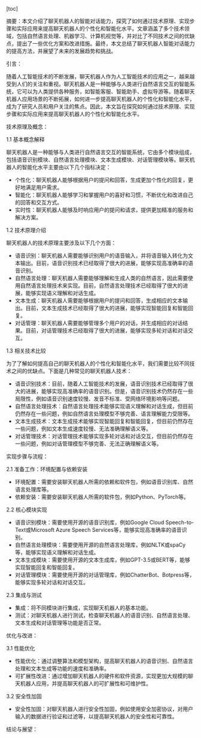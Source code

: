 
[toc]                    
                
                
摘要：本文介绍了聊天机器人的智能对话能力，探究了如何通过技术原理、实现步骤和实际应用来提高聊天机器人的个性化和智能化水平。文章涵盖了多个技术领域，包括自然语言处理、机器学习、计算机视觉等，并对比了不同技术之间的优缺点，提出了一些优化方案和改进措施。最终，本文总结了聊天机器人智能对话能力的提高方法，并展望了未来的发展趋势和挑战。

引言：

随着人工智能技术的不断发展，聊天机器人作为人工智能技术的应用之一，越来越受到人们的关注和重视。聊天机器人是一种能够与人类进行自然语言交互的智能系统，它可以为人类提供各种服务，如智能客服、智能助手、虚拟导游等。随着聊天机器人应用场景的不断拓展，如何进一步提高聊天机器人的个性化和智能化水平，成为了研究人员和用户关注的焦点。因此，本文旨在探究如何通过技术原理、实现步骤和实际应用来提高聊天机器人的个性化和智能化水平。

技术原理及概念：

1.1 基本概念解释

聊天机器人是一种能够与人类进行自然语言交互的智能系统，它由多个模块组成，包括语音识别模块、自然语言处理模块、文本生成模块、对话管理模块等。聊天机器人的智能化水平主要由以下几个指标决定：

- 个性化：聊天机器人能够根据用户的提问和回答，生成更加个性化的回复，更好地满足用户需求。
- 智能化：聊天机器人能够学习和掌握用户的喜好和习惯，不断优化和改进自己的回答和交互方式。
- 实时性：聊天机器人能够及时响应用户的提问和请求，提供更加精准的服务和解决方案。

1.2 技术原理介绍

聊天机器人的技术原理主要涉及以下几个方面：

- 语音识别：聊天机器人需要能够识别用户的语音输入，并将语音输入转化为文本输出。目前，语音识别技术已经取得了很大的进展，能够实现高准确率的语音识别。
- 自然语言处理：聊天机器人需要能够理解和生成人类的自然语言，因此需要使用自然语言处理技术来实现。目前，自然语言处理技术已经取得了很大的进展，能够实现语义理解和对话生成。
- 文本生成：聊天机器人需要能够根据用户的提问和回答，生成相应的文本输出。目前，文本生成技术已经取得了很大的进展，能够实现智能回复和智能回复。
- 对话管理：聊天机器人需要能够管理多个用户的对话，并生成相应的对话结果。目前，对话管理技术已经取得了很大的进展，能够实现多轮对话和对话交互。

1.3 相关技术比较

为了了解如何提高自己的聊天机器人的个性化和智能化水平，我们需要比较不同技术之间的优缺点。下面是几种常见的聊天机器人技术：

- 语音识别技术：目前，随着人工智能技术的发展，语音识别技术已经取得了很大的进展，能够实现高准确率的语音识别。但是，语音识别技术仍然存在一些局限性，例如语音识别速度较慢、发音不标准、受网络环境影响等问题。
- 自然语言处理技术：自然语言处理技术能够实现语义理解和对话生成，但目前仍然存在一些问题，例如自然语言处理模型不够完善、语言理解能力受限等。
- 文本生成技术：文本生成技术能够实现智能回复和智能回复，但目前仍然存在一些问题，例如文本生成速度较慢、无法准确理解语义等。
- 对话管理技术：对话管理技术能够实现多轮对话和对话交互，但目前仍然存在一些问题，例如对话管理模型不够完善、无法正确理解语义等。

实现步骤与流程：

2.1 准备工作：环境配置与依赖安装

- 环境配置：需要安装聊天机器人所需的依赖和软件包，例如语音识别库、自然语言处理库等。
- 依赖安装：需要安装聊天机器人所需的软件包，例如Python、PyTorch等。

2.2 核心模块实现

- 语音识别模块：需要使用开源的语音识别库，例如Google Cloud Speech-to-Text或Microsoft Azure Speech Services等，能够实现高准确率的语音识别。
- 自然语言处理模块：需要使用开源的自然语言处理库，例如NLTK或spaCy等，能够实现语义理解和对话生成。
- 文本生成模块：需要使用开源的文本生成库，例如GPT-3.5或BERT等，能够实现智能回复和智能回复。
- 对话管理模块：需要使用开源的对话管理库，例如ChatterBot、Botpress等，能够实现多轮对话和对话交互。

2.3 集成与测试

- 集成：将不同模块进行集成，实现聊天机器人的基本功能。
- 测试：对聊天机器人进行测试，检查聊天机器人的语音识别、自然语言处理、文本生成和对话管理等功能是否正常。

优化与改进：

3.1 性能优化

- 性能优化：通过调整算法和模型架构，提高聊天机器人的语音识别、自然语言处理和文本生成等功能的速度和准确率。
- 可扩展性改进：通过增加聊天机器人的硬件和软件资源，实现更加大规模的聊天机器人应用，并提高聊天机器人的可扩展性和可维护性。

3.2 安全性加固

- 安全性加固：对聊天机器人进行安全性加固，例如使用安全加密协议，对用户输入的数据进行验证和过滤等，以提高聊天机器人的安全性和可靠性。

结论与展望：

